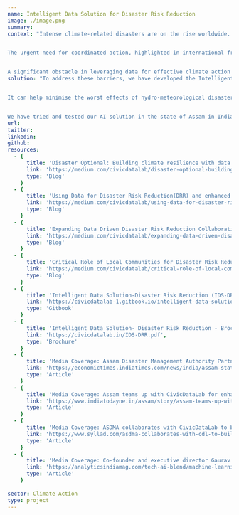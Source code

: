 ```yaml
---
name: Intelligent Data Solution for Disaster Risk Reduction
image: ./image.png
summary: 
context: "Intense climate-related disasters are on the rise worldwide. Floods are the most frequent of natural disasters, causing widespread devastation, loss of life and livelihoods as well as property damage and critical infrastructure failures.


The urgent need for coordinated action, highlighted in international frameworks such as the Conference of the Parties (COP) and the Sendai Framework for Disaster Risk Reduction (DRR), stresses upon the importance of leveraging data to drive effective strategies, investments, policies and actions to address climate change.


A significant obstacle in leveraging data for effective climate action and DRR is the fragmented and siloed nature of data making it challenging for decision-makers to build the required capacity, access, analyse and utilise data in a timely and coherent manner, especially for resource mobilisation for building long-term resilience. This results in inefficient processes and policies, along with ad-hoc responses that fail to create data-driven DRR informed by the nuanced local realities."
solution: "To address these barriers, we have developed the Intelligent Data Solution for Disaster Risk Reduction [(IDS DRR)](https://civicdatalab.in/IDS-DRR.pdf), which brings together government spending and procurement data from diverse and complex datasets. It highlights flood hazard, exposure, losses and damages and vulnerability through these datasets and can be used as  a crucial innovation that will help both governments and vulnerable communities to better prepare for floods through more robust flood planning and management activities. 


It can help minimise the worst effects of hydro-meteorological disasters for both  vulnerable communities and geographies in addition to strengthening repair and restoration of essential infrastructure and services in the aftermath of floods. 


We have tried and tested our AI solution in the state of Assam in India and are in the process of scaling this proven solution from one disaster prone geography to four additional states in India (Himachal Pradesh, Odisha, Bihar and Uttar Pradesh) as well as in Bangkok, Thailand. We are working towards further scaling this data driven solution  to other Asian geographies namely - Indonesia, Philippines and Vietnam."
url: 
twitter:
linkedin:
github:
resources:
  - {
      title: 'Disaster Optional: Building climate resilience with data and tech to reduce the impact of floods',
      link: 'https://medium.com/civicdatalab/disaster-optional-building-climate-resilience-with-data-and-tech-to-reduce-the-impact-of-floods-ac142251ed77',
      type: 'Blog'
    }
  - {
      title: 'Using Data for Disaster Risk Reduction(DRR) and enhanced Climate Adaptation',
      link: 'https://medium.com/civicdatalab/using-data-for-disaster-risk-reduction-drr-and-enhanced-climate-adaptation-f2465a91446c',
      type: 'Blog'
    }
  - {
      title: 'Expanding Data Driven Disaster Risk Reduction Collaborations',
      link: 'https://medium.com/civicdatalab/expanding-data-driven-disaster-risk-reduction-collaborations-e004998b8fae',
      type: 'Blog'
    }
  - {
      title: 'Critical Role of Local Communities for Disaster Risk Reduction',
      link: 'https://medium.com/civicdatalab/critical-role-of-local-communities-for-drr-3cae00f6c89c',
      type: 'Blog'
    }
  - {
      title: 'Intelligent Data Solution-Disaster Risk Reduction (IDS-DRR) - Technical Documentation',
      link: 'https://civicdatalab-1.gitbook.io/intelligent-data-solution-disaster-risk-reduction',
      type: 'Gitbook'
    }
  - {
      title: 'Intelligent Data Solution- Disaster Risk Reduction - Brochure',
      link: 'https://civicdatalab.in/IDS-DRR.pdf',
      type: 'Brochure'
    } 
  - {
      title: 'Media Coverage: Assam Disaster Management Authority Partners with CivicDataLab to enhance data-driven disaster mitigation efforts',
      link: 'https://economictimes.indiatimes.com/news/india/assam-state-disaster-management',
      type: 'Article'
    } 
  - {
      title: 'Media Coverage: Assam teams up with CivicDataLab for enhanced disaster mitigation strategiesAssam teams up with CivicDataLab for enhanced disaster mitigation strategies',
      link: 'https://www.indiatodayne.in/assam/story/assam-teams-up-with-civicdatalab-for-enhanced-disaster-mitigation-strategies-1061482-2024-07-31',
      type: 'Article'
    }
  - {
      title: 'Media Coverage: ASDMA collaborates with CivicDataLab to build an intelligent data solution for disaster risk reduction',
      link: 'https://www.syllad.com/asdma-collaborates-with-cdl-to-build-an-intelligent-data-solution-for-disaster-risk-reduction/',
      type: 'Article'
    }
  - {
      title: 'Media Coverage: Co-founder and executive director Gaurav Godhwani talks about IDS-DRR in the news',
      link: 'https://analyticsindiamag.com/tech-ai-blend/machine-learning-enhances-assam-governments-disaster-response-amid-floods/',
      type: 'Article'
    }   
  
sector: Climate Action
type: project
---
```

